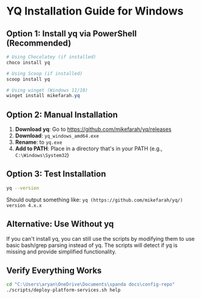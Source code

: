 # YQ Installation Guide for Windows

## **Option 1: Install yq via PowerShell (Recommended)**

```powershell
# Using Chocolatey (if installed)
choco install yq

# Using Scoop (if installed)  
scoop install yq

# Using winget (Windows 11/10)
winget install mikefarah.yq
```

## **Option 2: Manual Installation**

1. **Download yq**: Go to https://github.com/mikefarah/yq/releases
2. **Download**: `yq_windows_amd64.exe`
3. **Rename**: to `yq.exe`
4. **Add to PATH**: Place in a directory that's in your PATH (e.g., `C:\Windows\System32`)

## **Option 3: Test Installation**

```bash
yq --version
```

Should output something like: `yq (https://github.com/mikefarah/yq/) version 4.x.x`

## **Alternative: Use Without yq**

If you can't install yq, you can still use the scripts by modifying them to use basic bash/grep parsing instead of yq. The scripts will detect if yq is missing and provide simplified functionality.

## **Verify Everything Works**

```bash
cd "C:\Users\aryan\OneDrive\Documents\spanda docs\config-repo"
./scripts/deploy-platform-services.sh help
```
